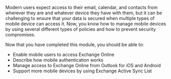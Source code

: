 Modern users expect access to their email, calendar, and contacts from wherever they are and whatever device they have with them, but it can be challenging to ensure that your data is secured when multiple types of mobile device can access it. Now, you know how to manage mobile devices by using several different types of policies and how to prevent security compromises. 

Now that you have completed this module, you should be able to:   

- Enable mobile users to access Exchange Online 
- Describe how mobile authentication works 
- Manage access to Exchange Online from Outlook for iOS and Android 
- Support more mobile devices by using Exchange Active Sync List 